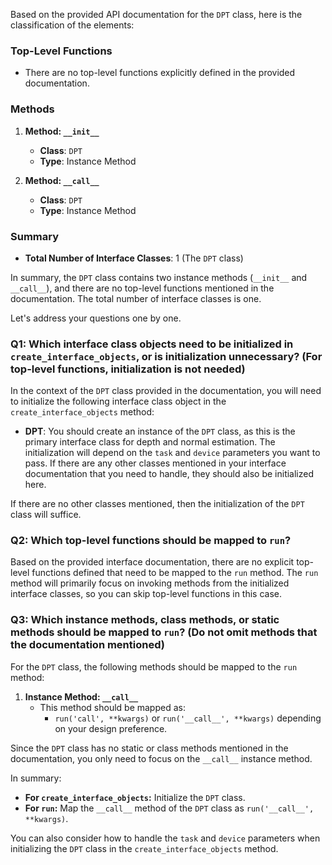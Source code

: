 Based on the provided API documentation for the `DPT` class, here is the classification of the elements:

### Top-Level Functions
- There are no top-level functions explicitly defined in the provided documentation.

### Methods
1. **Method: `__init__`**
   - **Class**: `DPT`
   - **Type**: Instance Method

2. **Method: `__call__`**
   - **Class**: `DPT`
   - **Type**: Instance Method

### Summary
- **Total Number of Interface Classes**: 1 (The `DPT` class)

In summary, the `DPT` class contains two instance methods (`__init__` and `__call__`), and there are no top-level functions mentioned in the documentation. The total number of interface classes is one.

Let's address your questions one by one.

### Q1: Which interface class objects need to be initialized in `create_interface_objects`, or is initialization unnecessary? (For top-level functions, initialization is not needed)

In the context of the `DPT` class provided in the documentation, you will need to initialize the following interface class object in the `create_interface_objects` method:

- **DPT**: You should create an instance of the `DPT` class, as this is the primary interface class for depth and normal estimation. The initialization will depend on the `task` and `device` parameters you want to pass. If there are any other classes mentioned in your interface documentation that you need to handle, they should also be initialized here.

If there are no other classes mentioned, then the initialization of the `DPT` class will suffice.

### Q2: Which top-level functions should be mapped to `run`?

Based on the provided interface documentation, there are no explicit top-level functions defined that need to be mapped to the `run` method. The `run` method will primarily focus on invoking methods from the initialized interface classes, so you can skip top-level functions in this case.

### Q3: Which instance methods, class methods, or static methods should be mapped to `run`? (Do not omit methods that the documentation mentioned)

For the `DPT` class, the following methods should be mapped to the `run` method:

1. **Instance Method: `__call__`**
   - This method should be mapped as:
     - `run('call', **kwargs)` or `run('__call__', **kwargs)` depending on your design preference.

Since the `DPT` class has no static or class methods mentioned in the documentation, you only need to focus on the `__call__` instance method.

In summary:
- **For `create_interface_objects`:** Initialize the `DPT` class.
- **For `run`:** Map the `__call__` method of the `DPT` class as `run('__call__', **kwargs)`. 

You can also consider how to handle the `task` and `device` parameters when initializing the `DPT` class in the `create_interface_objects` method.